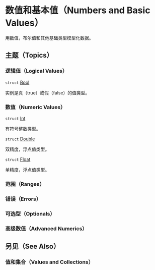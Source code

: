 # 数值和基本值（Numbers and Basic Values）

用数值，布尔值和其他基础类型模型化数据。

## 主题（Topics）

### 逻辑值（Logical Values）

`struct` [Bool](https://developer.apple.com/documentation/swift/bool)

实例是真（true）或假（false）的值类型。

### 数值（Numeric Values）

`struct` [Int](https://developer.apple.com/documentation/swift/int)

有符号整数类型。

`struct` [Double](https://developer.apple.com/documentation/swift/double)

双精度，浮点值类型。

`struct` [Float](https://developer.apple.com/documentation/swift/float)

单精度，浮点值类型。

### 范围（Ranges）

### 错误（Errors）

### 可选型（Optionals）

### 高级数值（Advanced Numerics）

## 另见（See Also）

### 值和集合（Values and Collections）